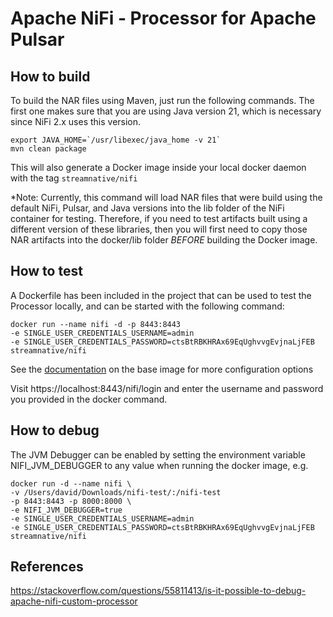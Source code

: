 # Apache NiFi - Processor for Apache Pulsar

## How to build

To build the NAR files using Maven, just run the following commands. The first one makes sure that you are using Java 
version 21, which is necessary since NiFi 2.x uses this version.

```
export JAVA_HOME=`/usr/libexec/java_home -v 21`
mvn clean package
```

This will also generate a Docker image inside your local docker daemon with the tag `streamnative/nifi`

*Note: Currently, this command will load NAR files that were build using the default NiFi, Pulsar, and Java versions
into the lib folder of the NiFi container for testing. Therefore, if you need to test artifacts built using a
different version of these libraries, then you will first need to copy those NAR artifacts into the docker/lib folder *BEFORE* building
the Docker image.

## How to test

A Dockerfile has been included in the project that can be used to test the Processor locally, and can be started with the following command:

```
docker run --name nifi -d -p 8443:8443 
-e SINGLE_USER_CREDENTIALS_USERNAME=admin 
-e SINGLE_USER_CREDENTIALS_PASSWORD=ctsBtRBKHRAx69EqUghvvgEvjnaLjFEB 
streamnative/nifi
```

See the [documentation](https://hub.docker.com/r/apache/nifi) on the base image for more configuration options

Visit https://localhost:8443/nifi/login and enter the username and password you provided in the docker command.

## How to debug

The JVM Debugger can be enabled by setting the environment variable NIFI_JVM_DEBUGGER to any value when running the docker image, e.g.

```
docker run -d --name nifi \
-v /Users/david/Downloads/nifi-test/:/nifi-test
-p 8443:8443 -p 8000:8000 \
-e NIFI_JVM_DEBUGGER=true
-e SINGLE_USER_CREDENTIALS_USERNAME=admin
-e SINGLE_USER_CREDENTIALS_PASSWORD=ctsBtRBKHRAx69EqUghvvgEvjnaLjFEB
streamnative/nifi
```

## References
https://stackoverflow.com/questions/55811413/is-it-possible-to-debug-apache-nifi-custom-processor
